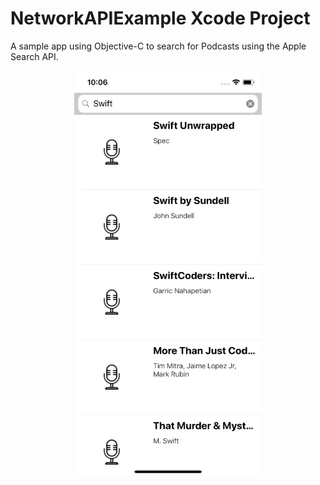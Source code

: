 # NetworkAPIExample Xcode Project <a name="https://github.com/alexpaul/Objective-C-Primer/tree/master/NetworkAPIExample"></a>

A sample app using Objective-C to search for Podcasts using the Apple Search API. 

<p align="center">
  <img src="https://github.com/alexpaul/Objective-C-Primer/blob/master/NetworkAPIExample/Assets/podcast-app.png" width="300" height="650" />
</p>
